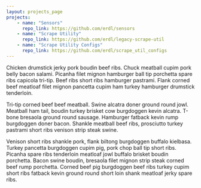 ```yaml
---
layout: projects_page
projects:
    - name: "Sensors"
      repo_link: https://github.com/erdl/sensors
    - name: "Scrape Utility"
      repo_link: https://github.com/erdl/legacy-scrape-util
    - name: "Scrape Utility Configs"
      repo_link: https://github.com/erdl/scrape_util_configs
---
```


Chicken drumstick jerky pork boudin beef ribs. Chuck meatball cupim pork belly bacon salami. Picanha filet mignon hamburger ball tip porchetta spare ribs capicola tri-tip. Beef ribs short ribs hamburger pastrami. Flank corned beef meatloaf filet mignon pancetta cupim ham turkey hamburger drumstick tenderloin.

Tri-tip corned beef beef meatball. Swine alcatra doner ground round jowl. Meatball ham tail, boudin turkey brisket cow burgdoggen kevin alcatra. T-bone bresaola ground round sausage. Hamburger fatback kevin rump burgdoggen doner bacon. Shankle meatball beef ribs, prosciutto turkey pastrami short ribs venison strip steak swine.

Venison short ribs shankle pork, flank biltong burgdoggen buffalo kielbasa. Turkey pancetta burgdoggen cupim pig, pork chop ball tip short ribs. Picanha spare ribs tenderloin meatloaf jowl buffalo brisket boudin porchetta. Bacon swine boudin, bresaola filet mignon strip steak corned beef rump porchetta. Corned beef pig burgdoggen beef ribs turkey cupim short ribs fatback kevin ground round short loin shank meatloaf jerky spare ribs.
